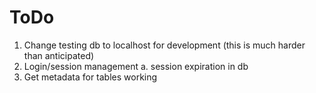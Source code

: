 # ToDo

1. Change testing db to localhost for development (this is much harder than anticipated)
2. Login/session management
    a. session expiration in db 
3. Get metadata for tables working